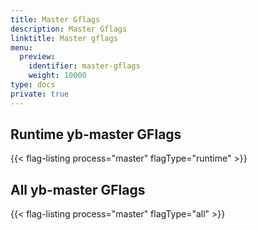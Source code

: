 ```yaml
---
title: Master Gflags
description: Master Gflags
linktitle: Master gflags
menu:
  preview:
    identifier: master-gflags
    weight: 10000
type: docs
private: true
---
```


## Runtime yb-master GFlags

{{< flag-listing process="master" flagType="runtime" >}}

## All yb-master GFlags

{{< flag-listing process="master" flagType="all" >}}
